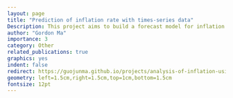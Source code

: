 ```yaml
---
layout: page
title: "Prediction of inflation rate with times-series data"
Description: This project aims to build a forecast model for inflation rate in Canada
author: "Gordon Ma"
importance: 3
category: Other
related_publications: true
graphics: yes
indent: false
redirect: https://guojunma.github.io/projects/analysis-of-inflation-using-ARIMA-modelling
geometry: left=1.5cm,right=1.5cm,top=1cm,bottom=1.5cm
fontsize: 12pt
---
```

